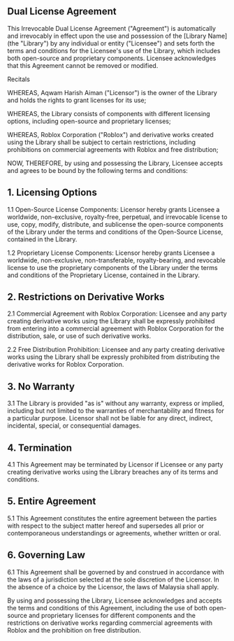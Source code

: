 ## Dual License Agreement

This Irrevocable Dual License Agreement ("Agreement") is automatically and irrevocably in effect upon the use and possession of the [Library Name] (the "Library") by any individual or entity ("Licensee") and sets forth the terms and conditions for the Licensee's use of the Library, which includes both open-source and proprietary components. Licensee acknowledges that this Agreement cannot be removed or modified.

Recitals

WHEREAS, Aqwam Harish Aiman ("Licensor") is the owner of the Library and holds the rights to grant licenses for its use;

WHEREAS, the Library consists of components with different licensing options, including open-source and proprietary licenses;

WHEREAS, Roblox Corporation ("Roblox") and derivative works created using the Library shall be subject to certain restrictions, including prohibitions on commercial agreements with Roblox and free distribution;

NOW, THEREFORE, by using and possessing the Library, Licensee accepts and agrees to be bound by the following terms and conditions:

## 1. Licensing Options

1.1 Open-Source License Components: Licensor hereby grants Licensee a worldwide, non-exclusive, royalty-free, perpetual, and irrevocable license to use, copy, modify, distribute, and sublicense the open-source components of the Library under the terms and conditions of the Open-Source License, contained in the Library.

1.2 Proprietary License Components: Licensor hereby grants Licensee a worldwide, non-exclusive, non-transferable, royalty-bearing, and revocable license to use the proprietary components of the Library under the terms and conditions of the Proprietary License, contained in the Library.

## 2. Restrictions on Derivative Works

2.1 Commercial Agreement with Roblox Corporation: Licensee and any party creating derivative works using the Library shall be expressly prohibited from entering into a commercial agreement with Roblox Corporation for the distribution, sale, or use of such derivative works.

2.2 Free Distribution Prohibition: Licensee and any party creating derivative works using the Library shall be expressly prohibited from distributing the derivative works for Roblox Corporation.

## 3. No Warranty

3.1 The Library is provided "as is" without any warranty, express or implied, including but not limited to the warranties of merchantability and fitness for a particular purpose. Licensor shall not be liable for any direct, indirect, incidental, special, or consequential damages.

## 4. Termination

4.1 This Agreement may be terminated by Licensor if Licensee or any party creating derivative works using the Library breaches any of its terms and conditions.

## 5. Entire Agreement

5.1 This Agreement constitutes the entire agreement between the parties with respect to the subject matter hereof and supersedes all prior or contemporaneous understandings or agreements, whether written or oral.

## 6. Governing Law

6.1 This Agreement shall be governed by and construed in accordance with the laws of a jurisdiction selected at the sole discretion of the Licensor. In the absence of a choice by the Licensor, the laws of Malaysia shall apply.

By using and possessing the Library, Licensee acknowledges and accepts the terms and conditions of this Agreement, including the use of both open-source and proprietary licenses for different components and the restrictions on derivative works regarding commercial agreements with Roblox and the prohibition on free distribution.
